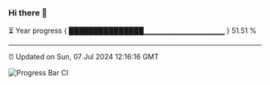 ### Hi there 👋

⏳ Year progress { ███████████████▁▁▁▁▁▁▁▁▁▁▁▁▁▁▁ } 51.51 %

---

⏰ Updated on Sun, 07 Jul 2024 12:16:16 GMT

![Progress Bar CI](https://github.com/code-lakshay/GitHub-Actions-Demo/workflows/Progress%20Bar%20CI/badge.svg)
